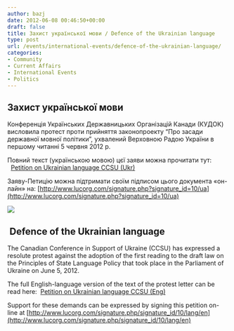 ```yaml
---
author: bazj
date: 2012-06-08 00:46:50+00:00
draft: false
title: Захист української мови / Defence of the Ukrainian language
type: post
url: /events/international-events/defence-of-the-ukrainian-language/
categories:
- Community
- Current Affairs
- International Events
- Politics
---
```


## Захист української мови


Конференція Українських Державницьких Організацій Канади (КУДОК) висловила протест проти прийняття законопроекту “Про засади державної мовної політики”, ухвалений Верховною Радою України в першому читанні 5 червня 2012 р.

Повний текст (українською мовою) цєї заяви можна прочитати тут:   [Petition on Ukrainian language CCSU (Ukr)](http://www.ozeukes.com/wp-content/uploads/2012/06/Petition-on-Ukrainian-language-CCSU-Ukr1.pdf)

Заяву-Петицію можна підтримати своїм підписом цього документа «он-лайн» на: [http://www.lucorg.com/signature.php?signature_id=10/ua](http://www.lucorg.com/signature.php?signature_id=10/ua)


[![](http://www.ozeukes.com/wp-content/uploads/2012/06/Ukrainian-language-thumb3.jpg)
](http://www.ozeukes.com/wp-content/uploads/2012/06/Ukrainian-language-thumb3.jpg)





##  Defence of the Ukrainian language


The Canadian Conference in Support of Ukraine (CCSU) has expressed a resolute protest against the adoption of the first reading to the draft law on the Principles of State Language Policy that took place in the Parliament of Ukraine on June 5, 2012.

The full English-language version of the text of the protest letter can be read here:  [Petition on Ukrainian language CCSU (Eng)](http://www.ozeukes.com/wp-content/uploads/2012/06/Petition-on-Ukrainian-language-CCSU-Eng1.pdf)

Support for these demands can be expressed by signing this petition on-line at [http://www.lucorg.com/signature.php/signature_id/10/lang/en](http://www.lucorg.com/signature.php/signature_id/10/lang/en)
